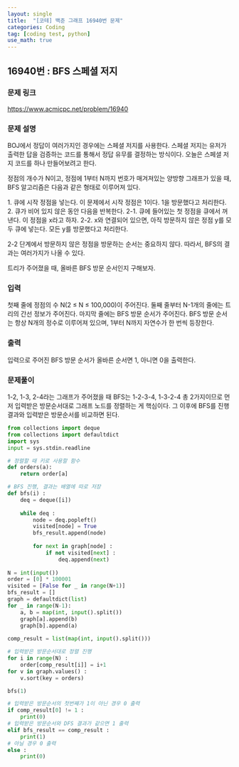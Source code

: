 ```yaml
---
layout: single
title:  "[코테] 백준 그래프 16940번 문제"
categories: Coding
tag: [coding test, python]
use_math: true
---
```


## 16940번 : BFS 스페셜 저지
### 문제 링크
<https://www.acmicpc.net/problem/16940>

### 문제 설명
BOJ에서 정답이 여러가지인 경우에는 스페셜 저지를 사용한다. 스페셜 저지는 유저가 출력한 답을 검증하는 코드를 통해서 정답 유무를 결정하는 방식이다. 오늘은 스페셜 저지 코드를 하나 만들어보려고 한다.

정점의 개수가 N이고, 정점에 1부터 N까지 번호가 매겨져있는 양방향 그래프가 있을 때, BFS 알고리즘은 다음과 같은 형태로 이루어져 있다.

1\. 큐에 시작 정점을 넣는다. 이 문제에서 시작 정점은 1이다. 1을 방문했다고 처리한다.
2\. 큐가 비어 있지 않은 동안 다음을 반복한다.
2-1\. 큐에 들어있는 첫 정점을 큐에서 꺼낸다. 이 정점을 x라고 하자.
2-2\. x와 연결되어 있으면, 아직 방문하지 않은 정점 y를 모두 큐에 넣는다. 모든 y를 방문했다고 처리한다.

2-2 단계에서 방문하지 않은 정점을 방문하는 순서는 중요하지 않다. 따라서, BFS의 결과는 여러가지가 나올 수 있다.

트리가 주어졌을 때, 올바른 BFS 방문 순서인지 구해보자.

### 입력
첫째 줄에 정점의 수 N(2 ≤ N ≤ 100,000)이 주어진다. 둘째 줄부터 N-1개의 줄에는 트리의 간선 정보가 주어진다. 마지막 줄에는 BFS 방문 순서가 주어진다. BFS 방문 순서는 항상 N개의 정수로 이루어져 있으며, 1부터 N까지 자연수가 한 번씩 등장한다.

### 출력
입력으로 주어진 BFS 방문 순서가 올바른 순서면 1, 아니면 0을 출력한다.

### 문제풀이
1-2, 1-3, 2-4라는 그래프가 주어졌을 때 BFS는 1-2-3-4, 1-3-2-4 총 2가지이므로 먼저 입력받은 방문순서대로 그래프 노드를 정렬하는 게 핵심이다. 그 이후에 BFS를 진행 결과와 입력받은 방문순서를 비교하면 된다.


```python
from collections import deque
from collections import defaultdict
import sys
input = sys.stdin.readline

# 정렬할 때 키로 사용할 함수
def orders(a):
    return order[a]

# BFS 진행, 결과는 배열에 따로 저장
def bfs(i) :
    deq = deque([i])
    
    while deq :
        node = deq.popleft()
        visited[node] = True
        bfs_result.append(node)
        
        for next in graph[node] :
            if not visited[next] :
                deq.append(next)        
            
N = int(input())
order = [0] * 100001
visited = [False for _ in range(N+1)]
bfs_result = []
graph = defaultdict(list)
for _ in range(N-1):
    a, b = map(int, input().split())
    graph[a].append(b)
    graph[b].append(a)
    
comp_result = list(map(int, input().split()))

# 입력받은 방문순서대로 정렬 진행
for i in range(N) : 
    order[comp_result[i]] = i+1
for v in graph.values() :
    v.sort(key = orders)

bfs(1)

# 입력받은 방문순서의 첫번째가 1이 아닌 경우 0 출력
if comp_result[0] != 1 :
    print(0)
# 입력받은 방문순서와 DFS 결과가 같으면 1 출력
elif bfs_result == comp_result :
    print(1)
# 아닐 경우 0 출력
else :
    print(0)
```
